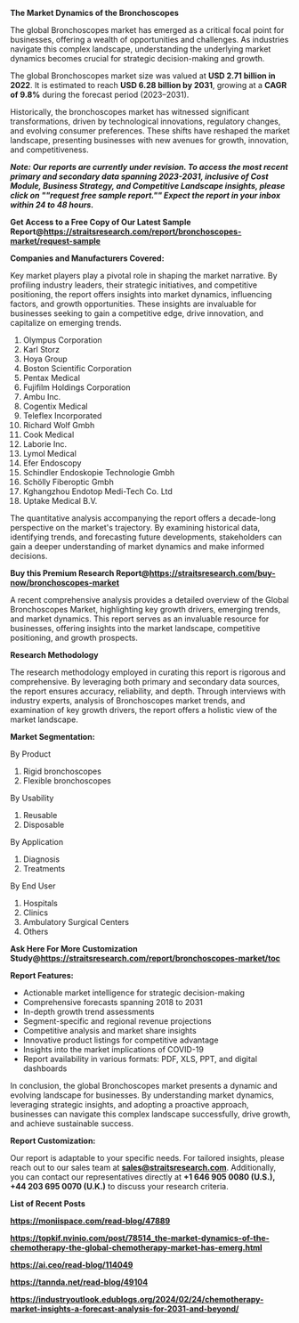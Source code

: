 <p><strong>The Market Dynamics of the Bronchoscopes</strong></p>
<p>The global Bronchoscopes market has emerged as a critical focal point for businesses, offering a wealth of opportunities and challenges. As industries navigate this complex landscape, understanding the underlying market dynamics becomes crucial for strategic decision-making and growth.</p>
<p>The global Bronchoscopes market size was valued at <strong>USD 2.71 billion in 2022</strong>. It is estimated to reach <strong>USD 6.28 billion by 2031</strong>, growing at a <strong>CAGR of 9.8%</strong> during the forecast period (2023&ndash;2031).</p>
<p>Historically, the bronchoscopes market has witnessed significant transformations, driven by technological innovations, regulatory changes, and evolving consumer preferences. These shifts have reshaped the market landscape, presenting businesses with new avenues for growth, innovation, and competitiveness.</p>
<p><strong><em><strong><em>Note: Our reports are currently under revision. To access the most recent primary and secondary data spanning 2023-2031, inclusive of Cost Module, Business Strategy, and Competitive Landscape insights, please click on ""request free sample report."" Expect the report in your inbox within 24 to 48 hours.</em></strong></em></strong></p>
<p><strong><strong>Get Access to a Free Copy of Our Latest Sample Report</strong></strong><strong><strong>@</strong></strong><a href="https://straitsresearch.com/report/bronchoscopes-market/request-sample"><strong><u><strong>https://straitsresearch.com/report/bronchoscopes-market/request-sample</strong></u></strong></a></p>
<p><strong><strong>Companies and Manufacturers Covered</strong></strong><strong><strong>:</strong></strong></p>
<p>Key market players play a pivotal role in shaping the market narrative. By profiling industry leaders, their strategic initiatives, and competitive positioning, the report offers insights into market dynamics, influencing factors, and growth opportunities. These insights are invaluable for businesses seeking to gain a competitive edge, drive innovation, and capitalize on emerging trends.</p>
<ol>
<li>Olympus Corporation</li>
<li>Karl Storz</li>
<li>Hoya Group</li>
<li>Boston Scientific Corporation</li>
<li>Pentax Medical</li>
<li>Fujifilm Holdings Corporation</li>
<li>Ambu Inc.</li>
<li>Cogentix Medical</li>
<li>Teleflex Incorporated</li>
<li>Richard Wolf Gmbh</li>
<li>Cook Medical</li>
<li>Laborie Inc.</li>
<li>Lymol Medical</li>
<li>Efer Endoscopy</li>
<li>Schindler Endoskopie Technologie Gmbh</li>
<li>Sch&ouml;lly Fiberoptic Gmbh</li>
<li>Kghangzhou Endotop Medi-Tech Co. Ltd</li>
<li>Uptake Medical B.V.</li>
</ol>
<p>The quantitative analysis accompanying the report offers a decade-long perspective on the market's trajectory. By examining historical data, identifying trends, and forecasting future developments, stakeholders can gain a deeper understanding of market dynamics and make informed decisions.</p>
<p><strong><strong>Buy this Premium Research Report</strong></strong><strong><strong>@</strong></strong><a href="https://straitsresearch.com/buy-now/bronchoscopes-market"><strong><u><strong>https://straitsresearch.com/buy-now/bronchoscopes-market</strong></u></strong></a></p>
<p>A recent comprehensive analysis provides a detailed overview of the Global Bronchoscopes Market, highlighting key growth drivers, emerging trends, and market dynamics. This report serves as an invaluable resource for businesses, offering insights into the market landscape, competitive positioning, and growth prospects.</p>
<p><strong><strong>Research Methodology</strong></strong></p>
<p>The research methodology employed in curating this report is rigorous and comprehensive. By leveraging both primary and secondary data sources, the report ensures accuracy, reliability, and depth. Through interviews with industry experts, analysis of Bronchoscopes market trends, and examination of key growth drivers, the report offers a holistic view of the market landscape.</p>
<p><strong><strong>Market Segmentation</strong></strong><strong><strong>:</strong></strong></p>
<p>By Product</p>
<ol>
<li>Rigid bronchoscopes</li>
<li>Flexible bronchoscopes</li>
</ol>
<p>By Usability</p>
<ol>
<li>Reusable</li>
<li>Disposable</li>
</ol>
<p>By Application</p>
<ol>
<li>Diagnosis</li>
<li>Treatments</li>
</ol>
<p>By End User</p>
<ol>
<li>Hospitals</li>
<li>Clinics</li>
<li>Ambulatory Surgical Centers</li>
<li>Others</li>
</ol>
<p><strong><strong>Ask Here For More Customization Study</strong></strong><strong><strong>@</strong></strong><a href="https://straitsresearch.com/report/bronchoscopes-market/toc"><strong><u><strong>https://straitsresearch.com/report/bronchoscopes-market/toc</strong></u></strong></a></p>
<p><strong><strong>Report Features:</strong></strong></p>
<ul>
<li>Actionable market intelligence for strategic decision-making</li>
<li>Comprehensive forecasts spanning 2018 to 2031</li>
<li>In-depth growth trend assessments</li>
<li>Segment-specific and regional revenue projections</li>
<li>Competitive analysis and market share insights</li>
<li>Innovative product listings for competitive advantage</li>
<li>Insights into the market implications of COVID-19</li>
<li>Report availability in various formats: PDF, XLS, PPT, and digital dashboards</li>
</ul>
<p>In conclusion, the global Bronchoscopes market presents a dynamic and evolving landscape for businesses. By understanding market dynamics, leveraging strategic insights, and adopting a proactive approach, businesses can navigate this complex landscape successfully, drive growth, and achieve sustainable success.</p>
<p><strong><strong>Report Customization:</strong></strong></p>
<p>Our report is adaptable to your specific needs. For tailored insights, please reach out to our sales team at <a href="sales@straitsresearch.com"><strong><u><strong>sales@straitsresearch.com</strong></u></strong></a>. Additionally, you can contact our representatives directly at <strong><strong>+1 646 905 0080 (U.S.), +44 203 695 0070 (U.K.)</strong></strong>&nbsp;to discuss your research criteria.</p>
<p><strong>List of Recent Posts</strong></p>
<p><strong><a href="https://moniispace.com/read-blog/47889">https://moniispace.com/read-blog/47889</a></strong></p>
<p><strong><a href="https://topkif.nvinio.com/post/78514_the-market-dynamics-of-the-chemotherapy-the-global-chemotherapy-market-has-emerg.html">https://topkif.nvinio.com/post/78514_the-market-dynamics-of-the-chemotherapy-the-global-chemotherapy-market-has-emerg.html</a></strong></p>
<p><strong><a href="https://ai.ceo/read-blog/114049">https://ai.ceo/read-blog/114049</a></strong></p>
<p><strong><a href="https://tannda.net/read-blog/49104">https://tannda.net/read-blog/49104</a></strong></p>
<p><strong><a href="https://industryoutlook.edublogs.org/2024/02/24/chemotherapy-market-insights-a-forecast-analysis-for-2031-and-beyond/">https://industryoutlook.edublogs.org/2024/02/24/chemotherapy-market-insights-a-forecast-analysis-for-2031-and-beyond/</a></strong></p>
